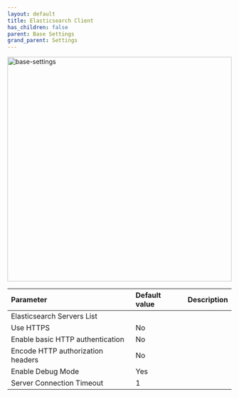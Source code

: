 ```yaml
---
layout: default
title: Elasticsearch Client
has_children: false
parent: Base Settings
grand_parent: Settings
---
```


<img width="504" alt="base-settings" src="https://user-images.githubusercontent.com/98949123/155967436-1b226fc7-fc0f-453d-9fea-1e30d6987d40.PNG">

| Parameter    | Default value | Description |
|:-------------|:------|:------|
|Elasticsearch Servers List|||
|Use HTTPS|No||
|Enable basic HTTP authentication|No||
|Encode HTTP authorization headers|No||
|Enable Debug Mode|Yes||
|Server Connection Timeout|1||

